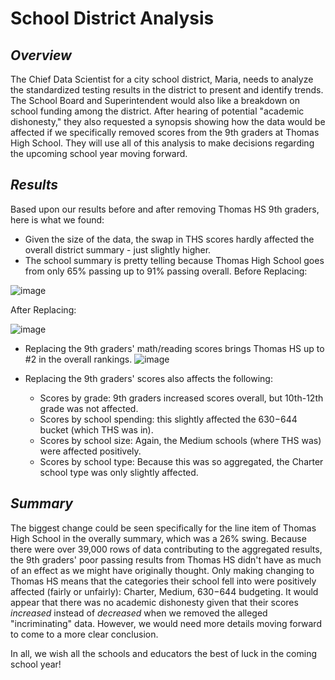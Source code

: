 # School District Analysis
## *Overview*
The Chief Data Scientist for a city school district, Maria, needs to analyze the standardized testing results in the district to present and identify trends. The School Board and Superintendent would also like a breakdown on school funding among the district. After hearing of potential "academic dishonesty," they also requested a synopsis showing how the data would be affected if we specifically removed scores from the 9th graders at Thomas High School. They will use all of this analysis to make decisions regarding the upcoming school year moving forward. 
## *Results*
Based upon our results before and after removing Thomas HS 9th graders, here is what we found:
* Given the size of the data, the swap in THS scores hardly affected the overall district summary - just slightly higher.
* The school summary is pretty telling because Thomas High School goes from only 65% passing up to 91% passing overall.
Before Replacing:

![image](https://user-images.githubusercontent.com/87578449/133528408-58cb7eb6-752d-4539-879c-0f6a1defe6b5.png)

After Replacing:

![image](https://user-images.githubusercontent.com/87578449/133528372-da541730-5765-48ea-b8f3-6738190edc08.png)

* Replacing the 9th graders' math/reading scores brings Thomas HS up to #2 in the overall rankings.
![image](https://user-images.githubusercontent.com/87578449/133527489-c241dee0-f705-45cb-a65d-13c4904ad46e.png)

* Replacing the 9th graders' scores also affects the following:
  * Scores by grade: 9th graders increased scores overall, but 10th-12th grade was not affected.
  * Scores by school spending: this slightly affected the $630-$644 bucket (which THS was in).
  * Scores by school size: Again, the Medium schools (where THS was) were affected positively.
  * Scores by school type: Because this was so aggregated, the Charter school type was only slightly affected.
## *Summary*
The biggest change could be seen specifically for the line item of Thomas High School in the overally summary, which was a 26% swing. Because there were over 39,000 rows of data contributing to the aggregated results, the 9th graders' poor passing results from Thomas HS didn't have as much of an effect as we might have originally thought. Only making changing to Thomas HS means that the categories their school fell into were positively affected (fairly or unfairly): Charter, Medium, $630-$644 budgeting. It would appear that there was no academic dishonesty given that their scores *increased* instead of *decreased* when we removed the alleged "incriminating" data. However, we would need more details moving forward to come to a more clear conclusion.

In all, we wish all the schools and educators the best of luck in the coming school year!
